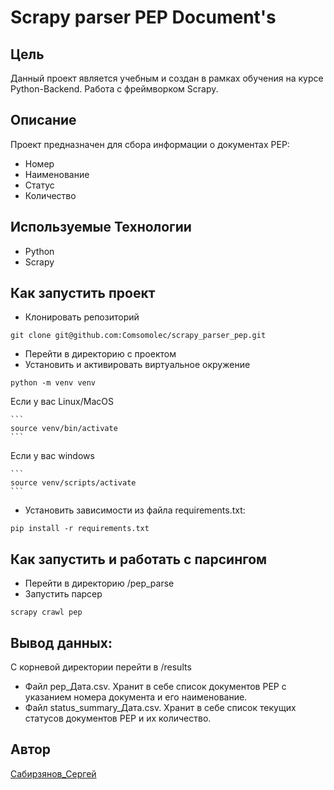 # Scrapy parser PEP Document's

## Цель
Данный проект является учебным и создан в рамках обучения на курсе Python-Backend.
Работа с фреймворком Scrapy.

## Описание
Проект предназначен для сбора информации о документах PEP:
 - Номер
 - Наименование
 - Статус
 - Количество

## Используемые Технологии
- Python
- Scrapy

## Как запустить проект
- Клонировать репозиторий
```
git clone git@github.com:Comsomolec/scrapy_parser_pep.git
```
- Перейти в директорию с проектом
- Установить и активировать виртуальное окружение 

```
python -m venv venv
```

Если у вас Linux/MacOS

    ```
    source venv/bin/activate
    ```

Если у вас windows

    ```
    source venv/scripts/activate
    ```
- Установить зависимости из файла requirements.txt:

```
pip install -r requirements.txt
```
## Как запустить и работать с парсингом
- Перейти в директорию /pep_parse 
- Запустить парсер
```
scrapy crawl pep
```

## Вывод данных:
С корневой директории перейти в /results
- Файл pep_Дата.csv. Хранит в себе список документов PEP с указанием номера документа и его наименование.
- Файл status_summary_Дата.csv. Хранит в себе список текущих статусов документов PEP и их количество.

## Автор
<a href="https://github.com/Comsomolec" target="_blank">Сабирзянов_Сергей</a>